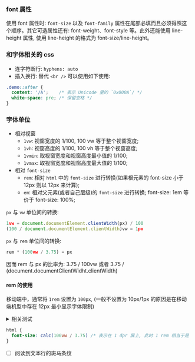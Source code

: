 <!--
abbrlink: r4hbi1fx
-->

### font 属性

使用 font 属性时: `font-size` 以及 `font-family` 属性在尾部必填而且必须得照这个顺序。其它可选属性还有: font-weight、font-style 等。此外还能使用 line-height 属性, 使用 line-height 的格式为 font-size/line-height。

### 和字体相关的 css

* 连字符断行: `hyphens: auto`
* 插入换行: 替代 `<br />` 可以使用如下使用:

```css
.demo::after {
  content: '/A';    /* 表示 Unicode 里的 `0x000A`/ */
  white-space: pre; /* 保留空格 */
}
```

### 字体单位

* 相对视窗
  * `1vw`: 视窗宽度的 1/100, 100 vw 等于整个视窗宽度;
  * `1vh`: 视窗高度的 1/100, 100 vh 等于整个视窗高度;
  * `1vmin`: 取视窗宽度和视窗高度最小值的 1/100;
  * `1vmax`: 取视窗宽度和视窗高度最大值的 1/100;
* 相对 `font-size`
  * `rem`: 相对 `html` 中的 `font-size` 进行转换(如果根元素的 font-size 小于 12px 则以 12px 来计算);
  * `em`: 相对父元素(或者自己层级)的 `font-size` 进行转换; font-size: 1em 等价于 font-size: 100%;

`px` 与 `vw` 单位间的转换:

```js
1vw = document.documentElement.clientWidth(px) / 100
(100 / document.documentElement.clientWidth)vw = 1px
```

`px` 与 `rem` 单位间的转换:

```js
rem * (100vw / 3.75) = px
```

因而 rem 与 px 的比率为: 3.75 / 100vw 或者 3.75 / (document.documentClientWidht.clientWidth)

#### rem 的使用

移动端中，通常将 `1rem` 设置为 `100px`, (一般不设置为 10px/1px 的原因是在移动端机型中存在 12px 最小显示字体限制)

<details>
  <summary>相关测试</summary>

```html
<!DOCTYPE html>
<html lang="en">

<head>
	<style>
		html {
			font-size: calc(100vw / 375)
		}
	</style>
</head>

<body>
	<div class="test" style="font-size: 16rem;margin-top: 16rem;padding: 16rem">测试</div>
</body>

</html>
```
</details>

```css
html {
  font-size: calc(100vw / 3.75) /* 表示在 1 dpr 屏上, 此时 1 rem 相当于是 100px */
}
```

- [ ] 阅读到文本行的斑马条纹